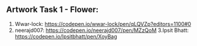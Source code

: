 
## Artwork Task 1 - Flower: 
1. Wwar-lock: https://codepen.io/wwar-lock/pen/qLQVZp?editors=1100#0
2. neerajd007: https://codepen.io/neerajd007/pen/MZzQoM
3.Ipsit Bhatt: https://codepen.io/Ipsitbhatt/pen/XoyBag
        
